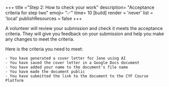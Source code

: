 +++
title ="Step 2: How to check your work"
description= "Acceptance criteria for step two"
emoji= "✅"
time= 10
[build]
  render = 'never'
  list = 'local'
  publishResources = false 
+++

A volunteer will review your submission and check it meets the acceptance criteria. They will give you feedback on your submission and help you make any changes to meet the criteria.

Here is the criteria you need to meet:

```objectives
- You have generated a cover letter for Jane using AI
- You have saved the cover letter in a Google Docs document
- You have added your name to the document's file name
- You have made the document public
- You have submitted the link to the document to the CYF Course Platform
```
